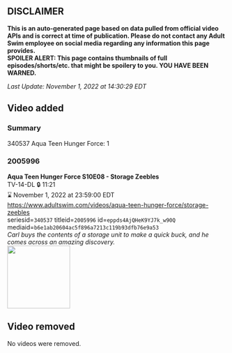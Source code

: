 ## DISCLAIMER
**This is an auto-generated page based on data pulled from official video APIs and is correct at time of publication. Please do not contact any Adult Swim employee on social media regarding any information this page provides.**  
**SPOILER ALERT: This page contains thumbnails of full episodes/shorts/etc. that might be spoilery to you. YOU HAVE BEEN WARNED.**  

_Last Update: November 1, 2022 at 14:30:29 EDT_
## Video added
### Summary
340537 Aqua Teen Hunger Force: 1  
### 2005996
**Aqua Teen Hunger Force S10E08 - Storage Zeebles**  
TV-14-DL 🔒 11:21  
⌛ November 1, 2022 at 23:59:00 EDT  
https://www.adultswim.com/videos/aqua-teen-hunger-force/storage-zeebles  
seriesid=`340537` titleid=`2005996` id=`eppds4AjQHeK9YJ7k_w90Q` mediaid=`b6e1ab20604ac5f896a7213c119b93dfb76e9a53`  
_Carl buys the contents of a storage unit to make a quick buck, and he comes across an amazing discovery._  
<a href="https://media.cdn.adultswim.com/uploads/20200225/thumbnails/2_20225105630-atvss_1210_dup-20131009.jpg"><img src="https://media.cdn.adultswim.com/uploads/20200225/thumbnails/2_20225105630-atvss_1210_dup-20131009.jpg" height="144px" /></a>
## Video removed
No videos were removed.  
